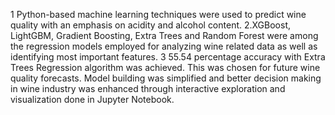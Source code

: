 1 Python-based machine learning techniques were used to predict wine quality with an emphasis on acidity and
 alcohol content.
2.XGBoost, LightGBM, Gradient Boosting, Extra Trees and Random Forest were among the regression models
 employed for analyzing wine related data as well as identifying most important features.
3 55.54 percentage accuracy with Extra Trees Regression algorithm was achieved. This was chosen for future
 wine quality forecasts. Model building was simplified and better decision making in wine industry was enhanced
 through interactive exploration and visualization done in Jupyter Notebook.
